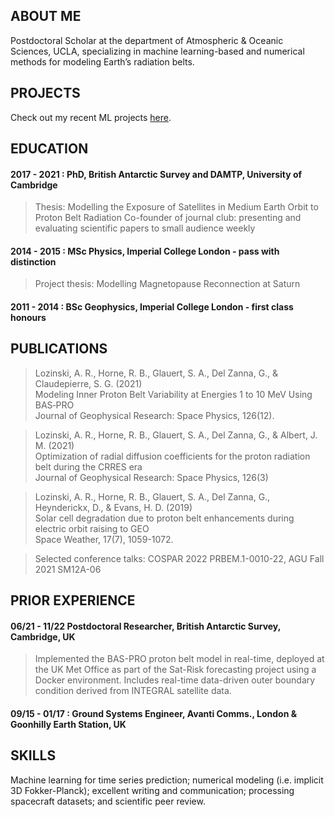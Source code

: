 ## ABOUT ME
Postdoctoral Scholar at the department of Atmospheric & Oceanic Sciences, UCLA, specializing in machine learning-based and numerical methods for modeling Earth’s radiation belts.

## PROJECTS
Check out my recent ML projects [here](projects.md).

## EDUCATION
#### 2017 - 2021 : PhD, British Antarctic Survey and DAMTP, University of Cambridge
> Thesis: Modelling the Exposure of Satellites in Medium Earth Orbit to Proton Belt Radiation
> Co-founder of journal club: presenting and evaluating scientific papers to small audience weekly

#### 2014 - 2015 : MSc Physics, Imperial College London - pass with distinction
> Project thesis: Modelling Magnetopause Reconnection at Saturn

#### 2011 - 2014 : BSc Geophysics, Imperial College London - first class honours

## PUBLICATIONS
> Lozinski, A. R., Horne, R. B., Glauert, S. A., Del Zanna, G., & Claudepierre, S. G. (2021)\
> Modeling Inner Proton Belt Variability at Energies 1 to 10 MeV Using BAS‐PRO\
> Journal of Geophysical Research: Space Physics, 126(12).

> Lozinski, A. R., Horne, R. B., Glauert, S. A., Del Zanna, G., & Albert, J. M. (2021)\
> Optimization of radial diffusion coefficients for the proton radiation belt during the CRRES era \
> Journal of Geophysical Research: Space Physics, 126(3)

> Lozinski, A. R., Horne, R. B., Glauert, S. A., Del Zanna, G., Heynderickx, D., & Evans, H. D. (2019)\
> Solar cell degradation due to proton belt enhancements during electric orbit raising to GEO\
> Space Weather, 17(7), 1059-1072.

> Selected conference talks: COSPAR 2022 PRBEM.1-0010-22, AGU Fall 2021 SM12A-06

## PRIOR EXPERIENCE
#### 06/21 - 11/22  Postdoctoral Researcher, British Antarctic Survey, Cambridge, UK
> Implemented the BAS-PRO proton belt model in real-time, deployed at the UK Met Office as part of the Sat-Risk forecasting project using a Docker environment. Includes real-time data-driven outer boundary condition derived from INTEGRAL satellite data.

#### 09/15 - 01/17 : Ground Systems Engineer, Avanti Comms., London & Goonhilly Earth Station, UK

## SKILLS
Machine learning for time series prediction; numerical modeling (i.e. implicit 3D Fokker-Planck); excellent writing and communication; processing spacecraft datasets; and scientific peer review.
